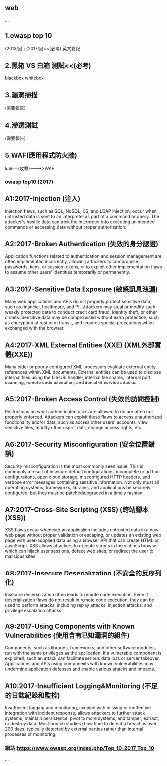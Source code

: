 ## web 

...


## 1.owasp top 10
(2013版) ; (2017版)<<(必考)
英文要記

## 2.黑箱 VS 白箱 測試<<(必考)
blackbox whitebox

## 3.漏洞掃描
(需要報告)

## 4.滲透測試
(需要報告)

## 5.WAF(應用程式防火牆)
 kali---(攻擊)--->>WAF





### owasp top10 (2017)



## A1:2017-Injection (注入)

Injection flaws, such as SQL, NoSQL, OS, and LDAP injection, occur when untrusted data is sent to an interpreter as part of a command or query. The attacker's hostile data can trick the interpreter into executing unintended commands or accessing data without proper authorization.

## A2:2017-Broken Authentication (失效的身分認證)

Application functions related to authentication and session management are often implemented incorrectly, allowing attackers to compromise passwords, keys, or session tokens, or to exploit other implementation flaws to assume other users' identities temporarily or permanently.

## A3:2017-Sensitive Data Exposure (敏感訊息洩漏)

Many web applications and APIs do not properly protect sensitive data, such as financial, healthcare, and PII. Attackers may steal or modify such weakly protected data to conduct credit card fraud, identity theft, or other crimes. Sensitive data may be compromised without extra protection, such as encryption at rest or in transit, and requires special precautions when exchanged with the browser.

## A4:2017-XML External Entities (XXE) (XML外部實體(XXE))

Many older or poorly configured XML processors evaluate external entity references within XML documents. External entities can be used to disclose internal files using the file URI handler, internal file shares, internal port scanning, remote code execution, and denial of service attacks.

## A5:2017-Broken Access Control (失效的訪問控制)

Restrictions on what authenticated users are allowed to do are often not properly enforced. Attackers can exploit these flaws to access unauthorized functionality and/or data, such as access other users' accounts, view sensitive files, modify other users' data, change access rights, etc.

## A6:2017-Security Misconfiguration (安全位置錯誤)

Security misconfiguration is the most commonly seen issue. This is commonly a result of insecure default configurations, incomplete or ad hoc configurations, open cloud storage, misconfigured HTTP headers, and verbose error messages containing sensitive information. Not only must all operating systems, frameworks, libraries, and applications be securely configured, but they must be patched/upgraded in a timely fashion.

## A7:2017-Cross-Site Scripting (XSS) (跨站腳本(XSS))

XSS flaws occur whenever an application includes untrusted data in a new web page without proper validation or escaping, or updates an existing web page with user-supplied data using a browser API that can create HTML or JavaScript. XSS allows attackers to execute scripts in the victim's browser which can hijack user sessions, deface web sites, or redirect the user to malicious sites.

## A8:2017-Insecure Deserialization (不安全的反序列化)

Insecure deserialization often leads to remote code execution. Even if deserialization flaws do not result in remote code execution, they can be used to perform attacks, including replay attacks, injection attacks, and privilege escalation attacks.

## A9:2017-Using Components with Known Vulnerabilities (使用含有已知漏洞的組件)

Components, such as libraries, frameworks, and other software modules, run with the same privileges as the application. If a vulnerable component is exploited, such an attack can facilitate serious data loss or server takeover. Applications and APIs using components with known vulnerabilities may undermine application defenses and enable various attacks and impacts.

## A10:2017-Insufficient Logging&Monitoring (不足的日誌紀錄和監控)

Insufficient logging and monitoring, coupled with missing or ineffective integration with incident response, allows attackers to further attack systems, maintain persistence, pivot to more systems, and tamper, extract, or destroy data. Most breach studies show time to detect a breach is over 200 days, typically detected by external parties rather than internal processes or monitoring.



### 網站:https://www.owasp.org/index.php/Top_10-2017_Top_10


...
